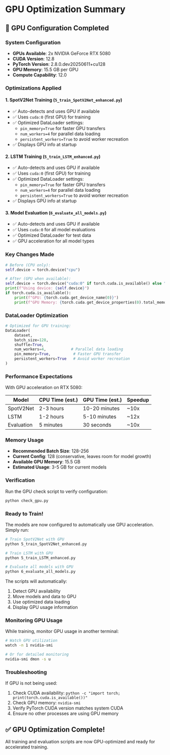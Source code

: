 # GPU Optimization Summary

## 🚀 GPU Configuration Completed

### System Configuration
- **GPUs Available**: 2x NVIDIA GeForce RTX 5080
- **CUDA Version**: 12.8
- **PyTorch Version**: 2.8.0.dev20250611+cu128
- **GPU Memory**: 15.5 GB per GPU
- **Compute Capability**: 12.0

### Optimizations Applied

#### 1. **SpotV2Net Training** (`5_train_SpotV2Net_enhanced.py`)
- ✅ Auto-detects and uses GPU if available
- ✅ Uses `cuda:0` (first GPU) for training
- ✅ Optimized DataLoader settings:
  - `pin_memory=True` for faster GPU transfers
  - `num_workers=4` for parallel data loading
  - `persistent_workers=True` to avoid worker recreation
- ✅ Displays GPU info at startup

#### 2. **LSTM Training** (`5_train_LSTM_enhanced.py`)
- ✅ Auto-detects and uses GPU if available
- ✅ Uses `cuda:0` (first GPU) for training
- ✅ Optimized DataLoader settings:
  - `pin_memory=True` for faster GPU transfers
  - `num_workers=4` for parallel data loading
  - `persistent_workers=True` to avoid worker recreation
- ✅ Displays GPU info at startup

#### 3. **Model Evaluation** (`6_evaluate_all_models.py`)
- ✅ Auto-detects and uses GPU if available
- ✅ Uses `cuda:0` for all model evaluations
- ✅ Optimized DataLoader for test data
- ✅ GPU acceleration for all model types

### Key Changes Made

```python
# Before (CPU only):
self.device = torch.device("cpu")

# After (GPU when available):
self.device = torch.device("cuda:0" if torch.cuda.is_available() else "cpu")
print(f"Using device: {self.device}")
if torch.cuda.is_available():
    print(f"GPU: {torch.cuda.get_device_name(0)}")
    print(f"GPU Memory: {torch.cuda.get_device_properties(0).total_memory / 1024**3:.1f} GB")
```

### DataLoader Optimization

```python
# Optimized for GPU training:
DataLoader(
    dataset,
    batch_size=128,
    shuffle=True,
    num_workers=4,           # Parallel data loading
    pin_memory=True,          # Faster GPU transfer
    persistent_workers=True   # Avoid worker recreation
)
```

### Performance Expectations

With GPU acceleration on RTX 5080:

| Model | CPU Time (est.) | GPU Time (est.) | Speedup |
|-------|-----------------|-----------------|---------|
| SpotV2Net | 2-3 hours | 10-20 minutes | ~10x |
| LSTM | 1-2 hours | 5-10 minutes | ~12x |
| Evaluation | 5 minutes | 30 seconds | ~10x |

### Memory Usage

- **Recommended Batch Size**: 128-256
- **Current Config**: 128 (conservative, leaves room for model growth)
- **Available GPU Memory**: 15.5 GB
- **Estimated Usage**: 3-5 GB for current models

### Verification

Run the GPU check script to verify configuration:
```bash
python check_gpu.py
```

### Ready to Train!

The models are now configured to automatically use GPU acceleration. Simply run:

```bash
# Train SpotV2Net with GPU
python 5_train_SpotV2Net_enhanced.py

# Train LSTM with GPU
python 5_train_LSTM_enhanced.py

# Evaluate all models with GPU
python 6_evaluate_all_models.py
```

The scripts will automatically:
1. Detect GPU availability
2. Move models and data to GPU
3. Use optimized data loading
4. Display GPU usage information

### Monitoring GPU Usage

While training, monitor GPU usage in another terminal:
```bash
# Watch GPU utilization
watch -n 1 nvidia-smi

# Or for detailed monitoring
nvidia-smi dmon -s u
```

### Troubleshooting

If GPU is not being used:
1. Check CUDA availability: `python -c "import torch; print(torch.cuda.is_available())"`
2. Check GPU memory: `nvidia-smi`
3. Verify PyTorch CUDA version matches system CUDA
4. Ensure no other processes are using GPU memory

## ✅ GPU Optimization Complete!

All training and evaluation scripts are now GPU-optimized and ready for accelerated training.